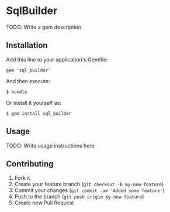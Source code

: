 # SqlBuilder

TODO: Write a gem description

## Installation

Add this line to your application's Gemfile:

    gem 'sql_builder'

And then execute:

    $ bundle

Or install it yourself as:

    $ gem install sql_builder

## Usage

TODO: Write usage instructions here

## Contributing

1. Fork it
2. Create your feature branch (`git checkout -b my-new-feature`)
3. Commit your changes (`git commit -am 'Added some feature'`)
4. Push to the branch (`git push origin my-new-feature`)
5. Create new Pull Request
